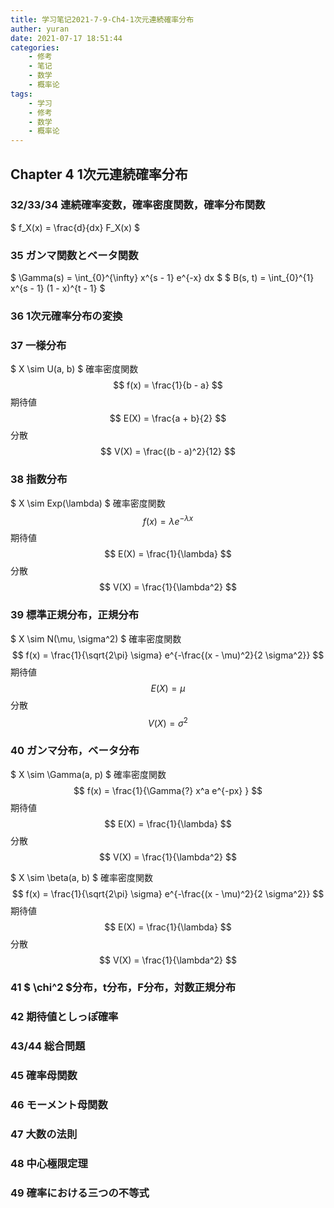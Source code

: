 ```yaml
---
title: 学习笔记2021-7-9-Ch4-1次元連続確率分布
auther: yuran
date: 2021-07-17 18:51:44
categories:
    - 修考
    - 笔记
    - 数学
    - 概率论
tags: 
    - 学习
    - 修考
    - 数学
    - 概率论
---
```


## Chapter 4 1次元連続確率分布

### 32/33/34 連続確率変数，確率密度関数，確率分布関数
$ f_X(x) = \frac{d}{dx} F_X(x) $
### 35 ガンマ関数とベータ関数
$ \Gamma(s) = \int_{0}^{\infty} x^{s - 1} e^{-x} dx $
$ B(s, t) = \int_{0}^{1} x^{s - 1} (1 - x)^{t - 1} $
### 36 1次元確率分布の変換
### 37 一様分布
$ X \sim U(a, b) $
確率密度関数
$$ f(x) = \frac{1}{b - a} $$
期待値
$$ E(X) = \frac{a + b}{2} $$
分散
$$ V(X) = \frac{(b - a)^2}{12} $$
### 38 指数分布
$ X \sim Exp(\lambda) $
確率密度関数
$$ f(x) = \lambda e^{-\lambda x} $$
期待値
$$ E(X) = \frac{1}{\lambda} $$
分散
$$ V(X) = \frac{1}{\lambda^2} $$

### 39 標準正規分布，正規分布
$ X \sim N(\mu, \sigma^2) $
確率密度関数
$$ f(x) = \frac{1}{\sqrt{2\pi} \sigma} e^{-\frac{(x - \mu)^2}{2 \sigma^2}} $$
期待値
$$ E(X) = \mu $$
分散
$$ V(X) = \sigma^2 $$

### 40 ガンマ分布，ベータ分布
$ X \sim \Gamma(a, p) $
確率密度関数
$$ f(x) = \frac{1}{\Gamma{?} x^a e^{-px} } $$
期待値
$$ E(X) = \frac{1}{\lambda} $$
分散
$$ V(X) = \frac{1}{\lambda^2} $$

$ X \sim \beta(a, b) $
確率密度関数
$$ f(x) = \frac{1}{\sqrt{2\pi} \sigma} e^{-\frac{(x - \mu)^2}{2 \sigma^2}} $$
期待値
$$ E(X) = \frac{1}{\lambda} $$
分散
$$ V(X) = \frac{1}{\lambda^2} $$


### 41 $ \chi^2 $分布，t分布，F分布，対数正規分布
### 42 期待値としっぽ確率
### 43/44 総合問題
### 45 確率母関数
### 46 モーメント母関数
### 47 大数の法則
### 48 中心極限定理
### 49 確率における三つの不等式

